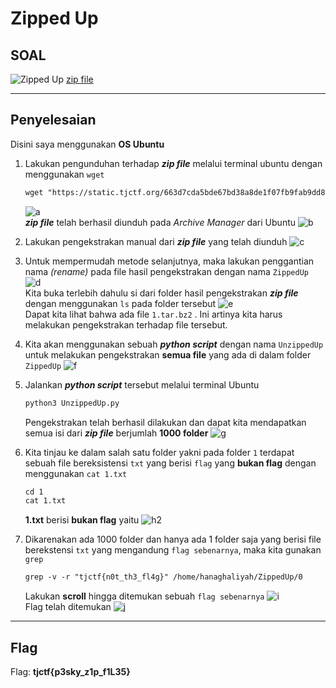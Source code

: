 # Zipped Up

## SOAL
![Zipped Up](https://user-images.githubusercontent.com/26424136/83015646-f106cc00-a04a-11ea-8c98-5ad7fb929279.PNG)
[zip file](https:https://user-images.githubusercontent.com/26424136/83172316-9bf9b180-a141-11ea-9519-5259e3b3ab65.png//static.tjctf.org/663d7cda5bde67bd38a8de1f07fb9fab9dd8dd0b75607bb459c899acb0ace980_0.zip)
____________________________________
## Penyelesaian
Disini saya menggunakan <b>OS Ubuntu</b> <br />
1. Lakukan pengunduhan terhadap **_zip file_** melalui terminal ubuntu dengan menggunakan ```wget``` 
	```html
	wget "https://static.tjctf.org/663d7cda5bde67bd38a8de1f07fb9fab9dd8dd0b75607bb459c899acb0ace980_0.zip"
	```
	![a](https://user-images.githubusercontent.com/26424136/83170899-766ba880-a13f-11ea-9a5d-64712ff85e1c.PNG)
	<br> **_zip file_** telah berhasil diunduh pada _Archive Manager_ dari Ubuntu
	![b](https://user-images.githubusercontent.com/26424136/83170905-78356c00-a13f-11ea-9ec8-2f87e8bfe807.PNG)

2. Lakukan pengekstrakan manual dari **_zip file_** yang telah diunduh
![c](https://user-images.githubusercontent.com/26424136/83170907-79ff2f80-a13f-11ea-98dc-746fe1a3211c.PNG)

3. Untuk mempermudah metode selanjutnya, maka lakukan penggantian nama _(rename)_ pada file hasil pengekstrakan dengan nama ```ZippedUp```
![d](https://user-images.githubusercontent.com/26424136/83170910-7a97c600-a13f-11ea-8e1b-7ab739867992.PNG)
<br> Kita buka terlebih dahulu si dari folder hasil pengekstrakan **_zip file_** dengan menggunakan ```ls``` pada folder tersebut
![e](https://user-images.githubusercontent.com/26424136/83170912-7bc8f300-a13f-11ea-98e9-a50759fe4115.PNG)
<br>Dapat kita lihat bahwa ada file ```1.tar.bz2``` .  Ini artinya kita harus melakukan pengekstrakan terhadap file tersebut.

4. Kita akan menggunakan sebuah **_python script_** dengan nama ```UnzippedUp``` untuk melakukan pengekstrakan __semua file__ yang ada di dalam folder ```ZippedUp```
![f](https://user-images.githubusercontent.com/26424136/83170914-7c618980-a13f-11ea-961c-0be69b408ac4.PNG)

5. Jalankan **_python script_** tersebut melalui terminal Ubuntu
	```html
	python3 UnzippedUp.py
	```
	Pengekstrakan telah berhasil dilakukan dan dapat kita mendapatkan semua isi dari **_zip file_** berjumlah __1000 folder__
	![g](https://user-images.githubusercontent.com/26424136/83172313-9b611b00-a141-11ea-9878-a6e63f76c3a6.png)

6. Kita tinjau ke dalam salah satu folder yakni pada folder ```1``` terdapat sebuah file bereksistensi ```txt``` yang berisi ```flag``` yang __bukan flag__ dengan menggunakan ```cat 1.txt```
	```html
	cd 1
	cat 1.txt
	```
	<b>1.txt</b> berisi <b>bukan flag</b> yaitu
	![h2](https://user-images.githubusercontent.com/26424136/83172309-9a2fee00-a141-11ea-94ed-20e6f755a2a3.png)

7. Dikarenakan ada 1000 folder dan hanya ada 1 folder saja yang berisi file berekstensi ```txt``` yang mengandung ```flag sebenarnya```, maka kita gunakan ```grep``` 
	```html
	grep -v -r "tjctf{n0t_th3_fl4g}" /home/hanaghaliyah/ZippedUp/0
	```
	Lakukan __scroll__ hingga ditemukan sebuah ```flag sebenarnya```
	![i](https://user-images.githubusercontent.com/26424136/83172316-9bf9b180-a141-11ea-9519-5259e3b3ab65.png)
<br>Flag telah ditemukan
![j](https://user-images.githubusercontent.com/26424136/83172318-9c924800-a141-11ea-8a91-05547297cfb2.PNG)

____________________________________
## Flag
Flag: <b>tjctf{p3sky_z1p_f1L35}</b>
